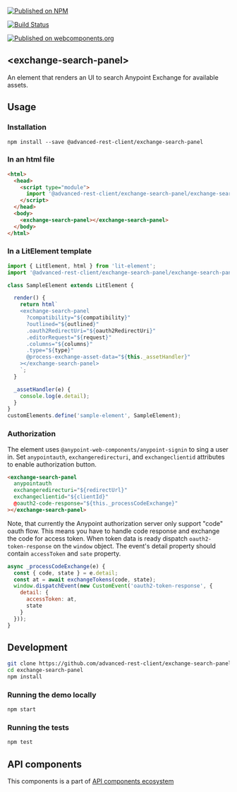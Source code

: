 [![Published on NPM](https://img.shields.io/npm/v/@advanced-rest-client/exchange-search-panel.svg)](https://www.npmjs.com/package/@advanced-rest-client/exchange-search-panel)

[![Build Status](https://travis-ci.org/advanced-rest-client/exchange-search-panel.svg?branch=stage)](https://travis-ci.org/advanced-rest-client/exchange-search-panel)

[![Published on webcomponents.org](https://img.shields.io/badge/webcomponents.org-published-blue.svg)](https://www.webcomponents.org/element/advanced-rest-client/exchange-search-panel)

## &lt;exchange-search-panel&gt;

An element that renders an UI to search Anypoint Exchange for available assets.

## Usage

### Installation
```
npm install --save @advanced-rest-client/exchange-search-panel
```

### In an html file

```html
<html>
  <head>
    <script type="module">
      import '@advanced-rest-client/exchange-search-panel/exchange-search-panel.js';
    </script>
  </head>
  <body>
    <exchange-search-panel></exchange-search-panel>
  </body>
</html>
```

### In a LitElement template

```js
import { LitElement, html } from 'lit-element';
import '@advanced-rest-client/exchange-search-panel/exchange-search-panel.js';

class SampleElement extends LitElement {

  render() {
    return html`
    <exchange-search-panel
      ?compatibility="${compatibility}"
      ?outlined="${outlined}"
      .oauth2RedirectUri="${oauth2RedirectUri}"
      .editorRequest="${request}"
      .columns="${columns}"
      .type="${type}"
      @process-exchange-asset-data="${this._assetHandler}"
    ></exchange-search-panel>
    `;
  }

  _assetHandler(e) {
    console.log(e.detail);
  }
}
customElements.define('sample-element', SampleElement);
```

### Authorization

The element uses `@anypoint-web-components/anypoint-signin` to sing a user in.
Set `anypointauth`, `exchangeredirecturi`, and `exchangeclientid` attributes to enable authorization button.

```html
<exchange-search-panel
  anypointauth
  exchangeredirecturi="${redirectUrl}"
  exchangeclientid="${clientId}"
  @oauth2-code-response="${this._processCodeExchange}"
></exchange-search-panel>
```

Note, that currently the Anypoint authorization server only support "code" oauth flow. This means you have to handle code response and
exchange the code for access token. When token data is ready dispatch `oauth2-token-response` on the `window` object.
The event's detail property should contain `accessToken` and `sate` property.

```javascript
async _processCodeExchange(e) {
  const { code, state } = e.detail;
  const at = await exchangeTokens(code, state);
  window.dispatchEvent(new CustomEvent('oauth2-token-response', {
    detail: {
      accessToken: at,
      state
    }
  }));
}
```

## Development

```sh
git clone https://github.com/advanced-rest-client/exchange-search-panel
cd exchange-search-panel
npm install
```

### Running the demo locally

```sh
npm start
```

### Running the tests
```sh
npm test
```

## API components

This components is a part of [API components ecosystem](https://elements.advancedrestclient.com/)
